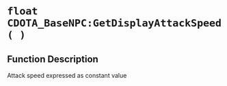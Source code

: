 # `float CDOTA_BaseNPC:GetDisplayAttackSpeed( )`
## Function Description
Attack speed expressed as constant value
